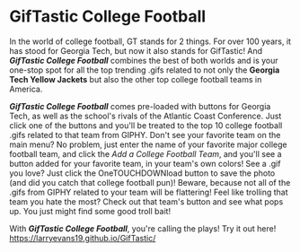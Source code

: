 # GifTastic College Football

In the world of college football, GT stands for 2 things.  For over 100 years, it has stood for Georgia Tech, but now it also stands for GifTastic!  And **_GifTastic College Football_** combines the best of both worlds and is your one-stop spot for all the top trending .gifs related to not only the **Georgia Tech Yellow Jackets** but also the other top college football teams in America.  

**_GifTastic College Football_** comes pre-loaded with buttons for Georgia Tech, as well as the school's rivals of the Atlantic Coast Conference.  Just click one of the buttons and you'll be treated to the top 10 college football .gifs related to that team from GIPHY.  Don't see your favorite team on the main menu?  No problem, just enter the name of your favorite major college football team, and click the _Add a College Football Team_, and you'll see a button added for your favorite team, in your team's own colors!  See a .gif you love?  Just click the OneTOUCHDOWNload button to save the photo (and did you catch that college football pun)!  Beware, because not all of the .gifs from GIPHY related to your team will be flattering!  Feel like trolling that team you hate the most?  Check out that team's button and see what pops up. You just might find some good troll bait!

With **_GifTastic College Football_**, you're calling the plays!  Try it out here! https://larryevans19.github.io/GifTastic/
 
